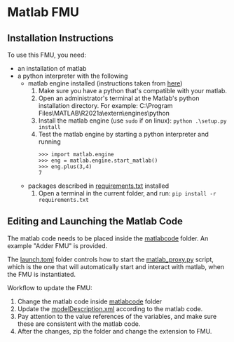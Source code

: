 # Matlab FMU

## Installation Instructions

To use this FMU, you need:
- an installation of matlab
- a python interpreter with the following
  - matlab engine installed (instructions taken from [here](https://se.mathworks.com/help/matlab/matlab_external/install-the-matlab-engine-for-python.html))
    1. Make sure you have a python that's compatible with your matlab.
    2. Open an administrator's terminal at the Matlab's python installation directory. For example: C:\Program Files\MATLAB\R2021a\extern\engines\python
    3. Install the matlab engine (use `sudo` if on linux): `python .\setup.py install`
    4. Test the matlab engine by starting a python interpreter and running
        ```
        >>> import matlab.engine
        >>> eng = matlab.engine.start_matlab()
        >>> eng.plus(3,4)
        7
        ```
  - packages described in [requirements.txt](./requirements.txt) installed
    1. Open a terminal in the current folder, and run: `pip install -r requirements.txt`

## Editing and Launching the Matlab Code

The matlab code needs to be placed inside the [matlabcode](./matlabcode) folder.
An example "Adder FMU" is provided.

The [launch.toml](./launch.toml) folder controls how to start the [matlab_proxy.py](./matlab_proxy.py) script, 
which is the one that will automatically start and interact with matlab, when the FMU is instantiated.

Workflow to update the FMU:
1. Change the matlab code inside [matlabcode](./matlabcode) folder
2. Update the [modelDescription.xml](./modelDescription.xml) according to the matlab code.
  1. Pay attention to the value references of the variables, and make sure these are consistent with the matlab code.
3. After the changes, zip the folder and change the extension to FMU.
